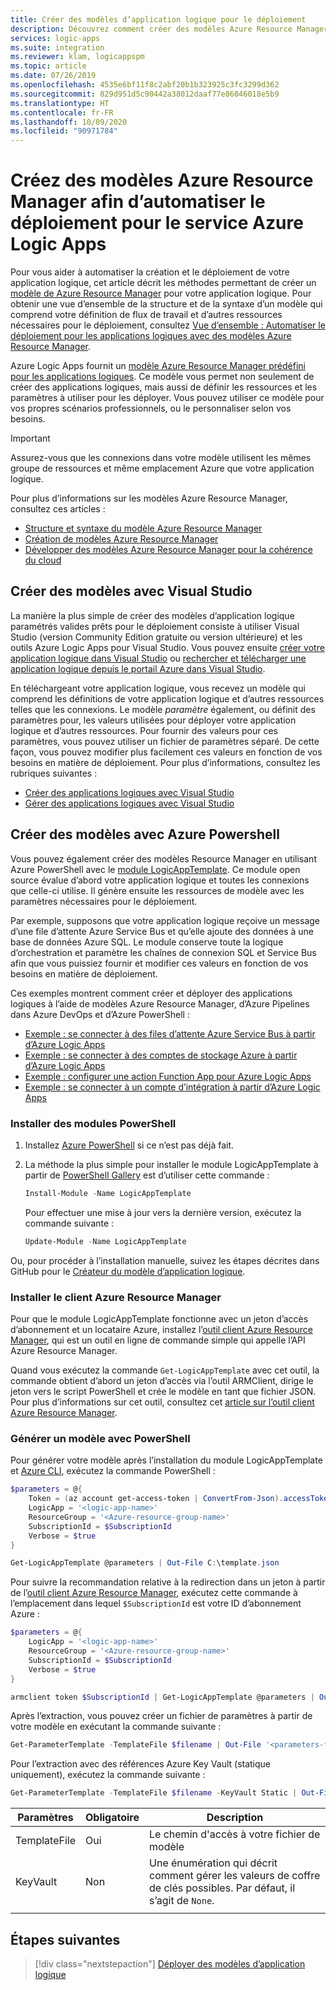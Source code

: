 ```yaml
---
title: Créer des modèles d’application logique pour le déploiement
description: Découvrez comment créer des modèles Azure Resource Manager pour automatiser le déploiement dans Azure Logic Apps
services: logic-apps
ms.suite: integration
ms.reviewer: klam, logicappspm
ms.topic: article
ms.date: 07/26/2019
ms.openlocfilehash: 4535e6bf11f8c2abf20b1b323925c3fc3299d362
ms.sourcegitcommit: 829d951d5c90442a38012daaf77e86046018e5b9
ms.translationtype: HT
ms.contentlocale: fr-FR
ms.lasthandoff: 10/09/2020
ms.locfileid: "90971784"
---
```

# <a name="create-azure-resource-manager-templates-to-automate-deployment-for-azure-logic-apps"></a>Créez des modèles Azure Resource Manager afin d’automatiser le déploiement pour le service Azure Logic Apps

Pour vous aider à automatiser la création et le déploiement de votre application logique, cet article décrit les méthodes permettant de créer un [modèle de Azure Resource Manager](../azure-resource-manager/management/overview.md) pour votre application logique. Pour obtenir une vue d’ensemble de la structure et de la syntaxe d’un modèle qui comprend votre définition de flux de travail et d’autres ressources nécessaires pour le déploiement, consultez [Vue d’ensemble : Automatiser le déploiement pour les applications logiques avec des modèles Azure Resource Manager](logic-apps-azure-resource-manager-templates-overview.md).

Azure Logic Apps fournit un [modèle Azure Resource Manager prédéfini pour les applications logiques](https://github.com/Azure/azure-quickstart-templates/blob/master/101-logic-app-create/azuredeploy.json). Ce modèle vous permet non seulement de créer des applications logiques, mais aussi de définir les ressources et les paramètres à utiliser pour les déployer. Vous pouvez utiliser ce modèle pour vos propres scénarios professionnels, ou le personnaliser selon vos besoins.

> [!IMPORTANT]
> Assurez-vous que les connexions dans votre modèle utilisent les mêmes groupe de ressources et même emplacement Azure que votre application logique.

Pour plus d’informations sur les modèles Azure Resource Manager, consultez ces articles :

* [Structure et syntaxe du modèle Azure Resource Manager](../azure-resource-manager/templates/template-syntax.md)
* [Création de modèles Azure Resource Manager](../azure-resource-manager/templates/template-syntax.md)
* [Développer des modèles Azure Resource Manager pour la cohérence du cloud](../azure-resource-manager/templates/templates-cloud-consistency.md)

<a name="visual-studio"></a>

## <a name="create-templates-with-visual-studio"></a>Créer des modèles avec Visual Studio

La manière la plus simple de créer des modèles d’application logique paramétrés valides prêts pour le déploiement consiste à utiliser Visual Studio (version Community Edition gratuite ou version ultérieure) et les outils Azure Logic Apps pour Visual Studio. Vous pouvez ensuite [créer votre application logique dans Visual Studio](../logic-apps/quickstart-create-logic-apps-with-visual-studio.md) ou [rechercher et télécharger une application logique depuis le portail Azure dans Visual Studio](../logic-apps/manage-logic-apps-with-visual-studio.md).

En téléchargeant votre application logique, vous recevez un modèle qui comprend les définitions de votre application logique et d’autres ressources telles que les connexions. Le modèle *paramètre* également, ou définit des paramètres pour, les valeurs utilisées pour déployer votre application logique et d’autres ressources. Pour fournir des valeurs pour ces paramètres, vous pouvez utiliser un fichier de paramètres séparé. De cette façon, vous pouvez modifier plus facilement ces valeurs en fonction de vos besoins en matière de déploiement. Pour plus d’informations, consultez les rubriques suivantes :

* [Créer des applications logiques avec Visual Studio](../logic-apps/quickstart-create-logic-apps-with-visual-studio.md)
* [Gérer des applications logiques avec Visual Studio](../logic-apps/manage-logic-apps-with-visual-studio.md)

<a name="azure-powershell"></a>

## <a name="create-templates-with-azure-powershell"></a>Créer des modèles avec Azure Powershell

Vous pouvez également créer des modèles Resource Manager en utilisant Azure PowerShell avec le [module LogicAppTemplate](https://github.com/jeffhollan/LogicAppTemplateCreator). Ce module open source évalue d’abord votre application logique et toutes les connexions que celle-ci utilise. Il génère ensuite les ressources de modèle avec les paramètres nécessaires pour le déploiement.

Par exemple, supposons que votre application logique reçoive un message d’une file d’attente Azure Service Bus et qu’elle ajoute des données à une base de données Azure SQL. Le module conserve toute la logique d’orchestration et paramètre les chaînes de connexion SQL et Service Bus afin que vous puissiez fournir et modifier ces valeurs en fonction de vos besoins en matière de déploiement.

Ces exemples montrent comment créer et déployer des applications logiques à l’aide de modèles Azure Resource Manager, d’Azure Pipelines dans Azure DevOps et d’Azure PowerShell :

* [Exemple : se connecter à des files d’attente Azure Service Bus à partir d’Azure Logic Apps](/samples/azure-samples/azure-logic-apps-deployment-samples/connect-to-azure-service-bus-queues-from-azure-logic-apps-and-deploy-with-azure-devops-pipelines/)
* [Exemple : se connecter à des comptes de stockage Azure à partir d’Azure Logic Apps](/samples/azure-samples/azure-logic-apps-deployment-samples/connect-to-azure-storage-accounts-from-azure-logic-apps-and-deploy-with-azure-devops-pipelines/)
* [Exemple : configurer une action Function App pour Azure Logic Apps](/samples/azure-samples/azure-logic-apps-deployment-samples/set-up-an-azure-function-app-action-for-azure-logic-apps-and-deploy-with-azure-devops-pipelines/)
* [Exemple : se connecter à un compte d’intégration à partir d’Azure Logic Apps](/samples/azure-samples/azure-logic-apps-deployment-samples/connect-to-an-integration-account-from-azure-logic-apps-and-deploy-by-using-azure-devops-pipelines/)

### <a name="install-powershell-modules"></a>Installer des modules PowerShell

1. Installez [Azure PowerShell](/powershell/azure/install-az-ps) si ce n’est pas déjà fait.

1. La méthode la plus simple pour installer le module LogicAppTemplate à partir de [PowerShell Gallery](https://www.powershellgallery.com/packages/LogicAppTemplate) est d’utiliser cette commande :

   ```powershell
   Install-Module -Name LogicAppTemplate
   ```

   Pour effectuer une mise à jour vers la dernière version, exécutez la commande suivante :

   ```powershell
   Update-Module -Name LogicAppTemplate
   ```

Ou, pour procéder à l’installation manuelle, suivez les étapes décrites dans GitHub pour le [Créateur du modèle d’application logique](https://github.com/jeffhollan/LogicAppTemplateCreator).

### <a name="install-azure-resource-manager-client"></a>Installer le client Azure Resource Manager

Pour que le module LogicAppTemplate fonctionne avec un jeton d’accès d’abonnement et un locataire Azure, installez l’[outil client Azure Resource Manager](https://github.com/projectkudu/ARMClient), qui est un outil en ligne de commande simple qui appelle l’API Azure Resource Manager.

Quand vous exécutez la commande `Get-LogicAppTemplate` avec cet outil, la commande obtient d’abord un jeton d’accès via l’outil ARMClient, dirige le jeton vers le script PowerShell et crée le modèle en tant que fichier JSON. Pour plus d’informations sur cet outil, consultez cet [article sur l’outil client Azure Resource Manager](https://blog.davidebbo.com/2015/01/azure-resource-manager-client.html).

### <a name="generate-template-with-powershell"></a>Générer un modèle avec PowerShell

Pour générer votre modèle après l’installation du module LogicAppTemplate et [Azure CLI](/cli/azure/), exécutez la commande PowerShell :

```powershell
$parameters = @{
    Token = (az account get-access-token | ConvertFrom-Json).accessToken
    LogicApp = '<logic-app-name>'
    ResourceGroup = '<Azure-resource-group-name>'
    SubscriptionId = $SubscriptionId
    Verbose = $true
}

Get-LogicAppTemplate @parameters | Out-File C:\template.json
```

Pour suivre la recommandation relative à la redirection dans un jeton à partir de l’[outil client Azure Resource Manager](https://github.com/projectkudu/ARMClient), exécutez cette commande à l’emplacement dans lequel `$SubscriptionId` est votre ID d’abonnement Azure :

```powershell
$parameters = @{
    LogicApp = '<logic-app-name>'
    ResourceGroup = '<Azure-resource-group-name>'
    SubscriptionId = $SubscriptionId
    Verbose = $true
}

armclient token $SubscriptionId | Get-LogicAppTemplate @parameters | Out-File C:\template.json
```

Après l’extraction, vous pouvez créer un fichier de paramètres à partir de votre modèle en exécutant la commande suivante :

```powershell
Get-ParameterTemplate -TemplateFile $filename | Out-File '<parameters-file-name>.json'
```

Pour l’extraction avec des références Azure Key Vault (statique uniquement), exécutez la commande suivante :

```powershell
Get-ParameterTemplate -TemplateFile $filename -KeyVault Static | Out-File $fileNameParameter
```

| Paramètres | Obligatoire | Description |
|------------|----------|-------------|
| TemplateFile | Oui | Le chemin d'accès à votre fichier de modèle |
| KeyVault | Non | Une énumération qui décrit comment gérer les valeurs de coffre de clés possibles. Par défaut, il s’agit de `None`. |
||||

## <a name="next-steps"></a>Étapes suivantes

> [!div class="nextstepaction"]
> [Déployer des modèles d’application logique](../logic-apps/logic-apps-deploy-azure-resource-manager-templates.md)
